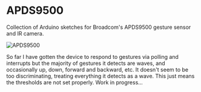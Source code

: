 # APDS9500

Collection of Arduino sketches for Broadcom's APDS9500 gesture sensor and IR camera.

![APDS9500](https://cloud.githubusercontent.com/assets/6698410/26532697/728712f0-43bd-11e7-888e-a0cf049c16e7.jpg)

So far I have gotten the device to respond to gestures via polling and interrupts but the majority of gestures it detects are waves, and occasionally up, down, forward and backward, etc. It doesn't seem to be too discriminating, treating everything it detects as a wave. This just means the thresholds are not set properly. Work in progress...
